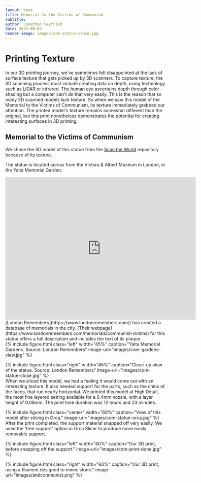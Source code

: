 ```yaml
---
layout: base
title: Memorial to the Victims of Communism
subtitle:
author: Jonathan Seyfried
date: 2025-08-03
header-image: images/com-statue-close.jpg
---
```


# Printing Texture
In our 3D printing journey, we've sometimes felt disappointed at the lack of surface texture that gets picked up by 3D scanners. To capture texture, the 3D scanning process must include creating data on depth, using technology such as LiDAR or infrared. The human eye ascertains depth through color shading but a computer can't do that very easily. This is the reason that so many 3D scanned models lack texture. So when we saw this model of the Memorial to the Victims of Communism, its texture immediately grabbed our attention. The printed model's texture remains somewhat different than the original, but this print nonetheless demonstrates the potential for creating interesting surfaces in 3D printing.

## Memorial to the Victims of Communism

We chose the 3D model of this statue from the [Scan the World](https://www.myminifactory.com/object/3d-print-women-and-children-communism-memorial-london-3411) repository because of its texture. 

The statue is located across from the Victora & Albert Museum in London, in the Yalta Memorial Garden.
<br style="clear: both">
<iframe src="https://www.google.com/maps/embed?pb=!1m18!1m12!1m3!1d1214.472654160829!2d-0.17383205277943448!3d51.49618705473291!2m3!1f0!2f0!3f0!3m2!1i1024!2i768!4f13.1!3m3!1m2!1s0x4876054244e3245f%3A0xb03d192e4dbcb138!2sYalta%20Memorial%20Garden!5e1!3m2!1sen!2sus!4v1754779449359!5m2!1sen!2sus" width="600" height="450" style="border:0;" allowfullscreen="" loading="lazy" referrerpolicy="no-referrer-when-downgrade"></iframe>
<br style="clear: both">
[London Remembers](https://www.londonremembers.com/) has created a database of memorials in the city. [Their webpage](https://www.londonremembers.com/memorials/communist-victims) for this statue offers a full description and includes the text of its plaque.
<br style="clear: both">
{% include figure.html
  class="left"
  width="45%"
  caption="Yalta Memorial Gardens. Source: London Remembers"
  image-url="images/com-gardens-view.jpg"
%}

{% include figure.html
  class="right"
  width="45%"
  caption="Close-up view of the statue. Source: London Remembers"
  image-url="images/com-statue-close.jpg"
%}
<br style="clear: both">
When we sliced this model, we had a feeling it would come out with an interesting texture. It also needed support for the parts, such as the chins of the faces, that run nearly horizontal. We printed this model at High Detail, the most fine layered setting available for a 0.4mm nozzle, with a layer height of 0.08mm. The print time duration was 12 hours and 23 minutes.

{% include figure.html
  class="center"
  width="60%"
  caption="View of this model after slicing in Orca."
  image-url="images/com-statue-orca.jpg"
%}
<br style="clear: both">
After the print completed, the support material snapped off very easily. We used the 'tree support' option in Orca Slicer to produce more easily removable support. 

{% include figure.html
  class="left"
  width="40%"
  caption="Our 3D print, before snapping off the support."
  image-url="images/com-print-done.jpg"
%}

{% include figure.html
  class="right"
  width="60%"
  caption="Our 3D print, using a filament designed to mimic stone."
  image-url="images/anticommunist.png"
%}